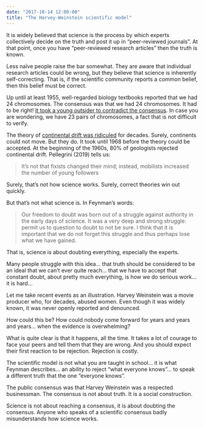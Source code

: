 ```yaml
---
date: "2017-10-14 12:00:00"
title: "The Harvey-Weinstein scientific model"
---
```




It is widely believed that science is the process by which experts collectively decide on the truth and post it up in &ldquo;peer-reviewed journals&rdquo;. At that point, once you have &ldquo;peer-reviewed research articles&rdquo; then the truth is known.

Less naïve people raise the bar somewhat. They are aware that individual research articles could be wrong, but they believe that science is inherently self-correcting. That is, if the scientific community reports a common belief, then this belief must be correct.

Up until at least 1955, well-regarded biology textbooks reported that we had 24 chromosomes. The consensus was that we had 24 chromosomes. It had to be right! [It took a young outsider to contradict the consensus](https://en.m.wikipedia.org/wiki/Theophilus_Painter). In case you are wondering, we have 23 pairs of chromosomes, a fact that is not difficult to verify.

The theory of [continental drift was ridiculed](https://en.m.wikipedia.org/wiki/Continental_drift) for decades. Surely, continents could not move. But they do. It took until 1968 before the theory could be accepted. At the beginning of the 1960s, 80% of geologists rejected continental drift. Pellegrini (2019) tells us:

> It’s not that fixists changed their mind; instead, mobilists increased the number of young followers


Surely, that&rsquo;s not how science works. Surely, correct theories win out quickly.

But that&rsquo;s not what science is. In Feynman&rsquo;s words:

> Our freedom to doubt was born out of a struggle against authority in the early days of science. It was a very deep and strong struggle: permit us to question  to doubt to not be sure. I think that it is important that we do not forget this struggle and thus perhaps lose what we have gained.


That is, science is about doubting everything, especially the experts.

Many people struggle with this idea&hellip; that truth should be considered to be an ideal that we can&rsquo;t ever quite reach&hellip; that we have to accept that constant doubt, about pretty much everything, is how we do serious work&hellip; it is hard&hellip;

Let me take recent events as an illustration. Harvey Weinstein was a movie producer who, for decades, abused women. Even though it was widely known, it was never openly reported and denounced.

How could this be? How could nobody come forward for years and years and years&hellip; when the evidence is overwhelming?

What is quite clear is that it happens, all the time. It takes a lot of courage to face your peers and tell them that they are wrong. And you should expect their first reaction to be rejection. Rejection is costly.

The scientific model is not what you are taught in school&hellip; it is what Feynman describes&hellip; an ability to reject &ldquo;what everyone knows&rdquo;&hellip; to speak a different truth that the one &ldquo;everyone knows&rdquo;.

The public consensus was that Harvey Weinstein was a respected businessman. The consensus is not about truth. It is a social construction.

Science is not about reaching a consensus, it is about doubting the consensus. Anyone who speaks of a scientific consensus badly misunderstands how science works.

